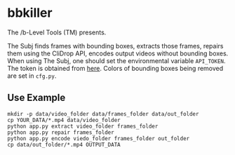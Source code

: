 # bbkiller
The /b-Level Tools (TM) presents.

The Subj finds frames with bounding boxes, extracts those frames, repairs them using the CliDrop API, encodes output videos without bounding boxes. When using The Subj, one should set the environmental variable `API_TOKEN`. The token is obtained from [here](https://clipdrop.co). Colors of bounding boxes being removed are set in `cfg.py`.

## Use Example

```
mkdir -p data/video_folder data/frames_folder data/out_folder
cp YOUR_DATA/*.mp4 data/video_folder
python app.py extract video_folder frames_folder
python app.py repair frames_folder
python app.py encode viedo_folder frames_folder out_folder
cp data/out_folder/*.mp4 OUTPUT_DATA
```